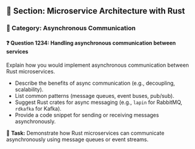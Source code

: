 ## 📘 Section: Microservice Architecture with Rust
### 🔹 Category: Asynchronous Communication
#### ❓ Question 1234: Handling asynchronous communication between services

Explain how you would implement asynchronous communication between Rust microservices.

- Describe the benefits of async communication (e.g., decoupling, scalability).
- List common patterns (message queues, event buses, pub/sub).
- Suggest Rust crates for async messaging (e.g., `lapin` for RabbitMQ, `rdkafka` for Kafka).
- Provide a code snippet for sending or receiving messages asynchronously.

🔧 **Task:** Demonstrate how Rust microservices can communicate asynchronously using message queues or event streams.
